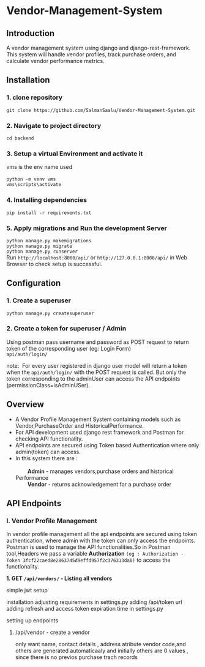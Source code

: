 # Vendor-Management-System

## Introduction
A vendor management system using django and django-rest-framework.
This system will handle vendor profiles, track purchase orders, and calculate vendor performance metrics.

## Installation
### 1. clone repository
`git clone https://github.com/SalmanSaalu/Vendor-Management-System.git`
### 2. Navigate to project directory
`cd backend`
### 3. Setup a virtual Environment and activate it
vms is the env name used <br/><br/>
`python -m venv vms` <br/>
`vms\scripts\activate`
### 4. Installing dependencies
`pip install -r requirements.txt`
### 5. Apply migrations and Run the development Server
`python manage.py makemigrations`<br/>
`python manage.py migrate` <br/>
`python manage.py runserver` <br/>
Run `http://localhost:8000/api/` or `http://127.0.0.1:8000/api/` in Web Browser to check setup is successful.

## Configuration
### 1. Create a superuser
`python manage.py createsuperuser`
### 2. Create a token for superuser / Admin 
Using postman pass username and password as POST request to return token of the corresponding user (eg: Login Form) <br/>
`api/auth/login/` <br/>

note:&nbsp; For every user registered in django user model will return a token when the `api/auth/login/` with the POST request is called.
But only the token corresponding to the adminUser can access the API endpoints (permissionClass=isAdminUSer).


## Overview
- A Vendor Profile Management System containing models such as Vendor,PurchaseOrder and HistoricalPerformance.<br/>
- For API development used django rest framework and Postman for checking API functionality.<br/>
- API endpoints are secured using Token based Authentication where only admin(token) can access.
- In this system there are :<br/><br/>
&nbsp; &nbsp; &nbsp; &nbsp; **Admin**  - manages vendors,purchase orders and historical Performance  <br/>
&nbsp; &nbsp; &nbsp; &nbsp; **Vendor** - returns acknowledgement for a purchase order <br/>

## API Endpoints
### I. Vendor Profile Management
In vendor profile management all the api endpoints are secured using token authentication, where admin with the token can only access the endpoints.
Postman is used to manage the API functionalities.So in Postman tool,Headers we pass a variable **Authorization** `(eg : Authorization - Token 3fcf22caed8e2863745d9effd957f2c376313da0)`
to access the functionality.

**1. GET `/api/vendors/` - Listing all vendors**<br/>

simple jwt setup

installation
adjusting requirements in settings.py 
adding /api/token url 
adding refresh and access token expiration time in settings.py

setting up endpoints
1. /api/vendor - create a vendor

   only want name, contact details , address atribute
   vendor code,and others are generated automaticaaly and initially others are 0 values , since there is no previos purchase trach records

   
